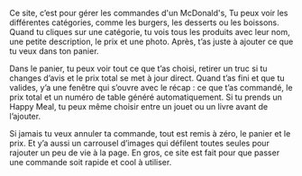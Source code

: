 Ce site, c’est pour gérer les commandes d'un McDonald's, Tu peux voir les différentes catégories, comme les burgers, les desserts ou les boissons. Quand tu cliques sur une catégorie, tu vois tous les produits avec leur nom, une petite description, le prix et une photo. Après, t’as juste à ajouter ce que tu veux dans ton panier.

Dans le panier, tu peux voir tout ce que t’as choisi, retirer un truc si tu changes d’avis et le prix total se met à jour direct. Quand t’as fini et que tu valides, y’a une fenêtre qui s’ouvre avec le récap : ce que t’as commandé, le prix total et un numéro de table généré automatiquement. Si tu prends un Happy Meal, tu peux même choisir entre un jouet ou un livre avant de l’ajouter.

Si jamais tu veux annuler ta commande, tout est remis à zéro, le panier et le prix. Et y’a aussi un carrousel d’images qui défilent toutes seules pour rajouter un peu de vie à la page. En gros, ce site est fait pour que passer une commande soit rapide et cool à utiliser.
